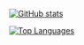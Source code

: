 [![GitHub stats](https://github-readme-stats.vercel.app/api?username=s0rmayz&theme=radical)](https://github.com/anuraghazra/github-readme-stats)

[![Top Languages](https://github-readme-stats.vercel.app/api/top-langs/?username=s0rmayz&theme=radical&exclude_repo=clang-blueprint)](https://github.com/anuraghazra/github-readme-stats)